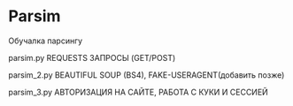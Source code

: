 # Parsim
Обучалка парсингу

parsim.py REQUESTS ЗАПРОСЫ (GET/POST)

parsim_2.py BEAUTIFUL SOUP (BS4), FAKE-USERAGENT(добавить позже)

parsim_3.py АВТОРИЗАЦИЯ НА САЙТЕ, РАБОТА С КУКИ И СЕССИЕЙ
